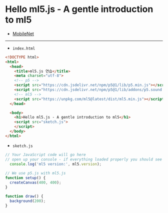 # Hello ml5.js - A gentle introduction to ml5

- [MobileNet](https://github.com/tensorflow/tfjs-models/tree/master/mobilenet)

---

- `index.html`

```html
<!DOCTYPE html>
<html>
  <head>
    <title>ml5.js 연습</title>
    <meta charset="utf-8">
    <!-- p5 -->
    <script src="https://cdn.jsdelivr.net/npm/p5@1/lib/p5.min.js"></script>
    <script src="https://cdn.jsdelivr.net/npm/p5@1/lib/addons/p5.sound.min.js"></script>
    <!-- ml5 -->
    <script src="https://unpkg.com/ml5@latest/dist/ml5.min.js"></script>
  </head>

  <body>
    <h1>Hello ml5.js - A gentle introduction to ml5</h1>
    <script src="sketch.js">
    </script>
  </body>
</html>
```

- `sketch.js`

```javascript
// Your JavaScript code will go here
// open up your console - if everything loaded properly you should see the latest ml5 version
  console.log('ml5 version:', ml5.version);
    
// We use p5.js with ml5.js
function setup() {
  createCanvas(400, 400);
}

function draw() {
  background(200);
}
```
